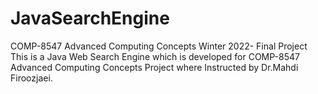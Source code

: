 # JavaSearchEngine
COMP-8547 Advanced Computing Concepts Winter 2022- Final Project  
This is a Java Web Search Engine which is developed for COMP-8547 Advanced Computing Concepts Project where Instructed by Dr.Mahdi Firoozjaei. 
